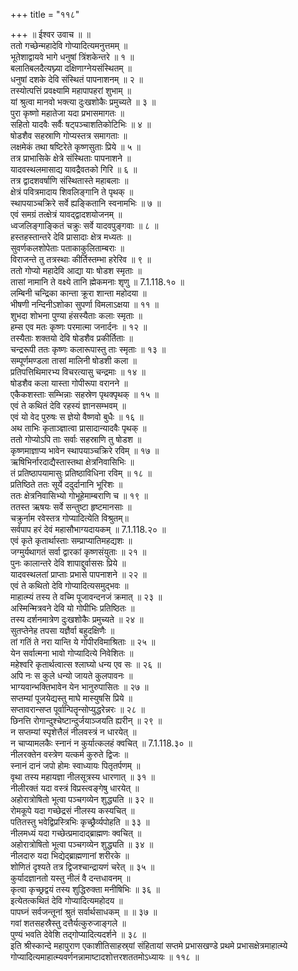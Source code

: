+++
title = "११८"

+++
॥ ईश्वर उवाच ॥ ॥  
ततो गच्छेन्महादेवि गोप्यादित्यमनुत्तमम् ॥  
भूतेशाद्वायवे भागे धनुषां त्रिंशकेन्तरे ॥ १ ॥  
बलातिबलदैत्यघ्न्या दक्षिणाग्नेयसंस्थितम् ॥  
धनुषां दशके देवि संस्थितं पापनाशनम् ॥ २ ॥  
तस्योत्पत्तिं प्रवक्ष्यामि महापापहरां शुभाम् ॥  
यां श्रुत्वा मानवो भक्त्या दुःखशोकैः प्रमुच्यते ॥ ३ ॥  
पुरा कृष्णो महातेजा यदा प्रभासमागतः ॥  
सहितो यादवैः सर्वैः षट्पञ्चाशतिकोटिभिः ॥ ४ ॥  
षोडशैव सहस्राणि गोप्यस्तत्र समागताः ॥  
लक्षमेकं तथा षष्टिरेते कृष्णसुताः प्रिये ॥ ५ ॥  
तत्र प्राभासिके क्षेत्रे संस्थिताः पापनाशने ॥  
यादवस्थलमासाद्य यावद्रैवतको गिरि ॥ ६ ॥  
तत्र द्वादशवर्षाणि संस्थितास्ते महाबलाः ॥  
क्षेत्रं पवित्रमादाय शिवलिङ्गानि ते पृथक् ॥  
स्थापयाञ्चक्रिरे सर्वे ह्यङ्कितानि स्वनामभिः ॥ ७ ॥  
एवं समग्रं तत्क्षेत्रं यावद्द्वादशयोजनम् ॥  
ध्वजलिङ्गाङ्कितं चक्रुः सर्वे यादवपुङ्गवाः ॥ ८ ॥  
हस्तहस्तान्तरे देवि प्रासादाः क्षेत्र मध्यतः ॥  
सुवर्णकलशोपेताः पताकाकुलिताम्बराः ॥  
विराजन्ते तु तत्रस्थाः कीर्तिस्तम्भा हरेरिव ॥ ९ ॥  
ततो गोप्यो महादेवि आद्या याः षोडश स्मृताः ॥  
तासां नामानि ते वक्ष्ये तानि ह्मेकमनाः शृणु ॥ 7.1.118.१० ॥  
लम्बिनी चन्द्रिका कान्ता क्रूरा शान्ता महोदया ॥  
भीषणी नन्दिनीऽशोका सुपर्णा विमलाऽक्षया ॥ ११ ॥  
शुभदा शोभना पुण्या हंसस्यैताः कलाः स्मृताः ॥  
हम्स एव मतः कृष्णः परमात्मा जनार्दनः ॥ १२ ॥  
तस्यैताः शक्तयो देवि षोडशैव प्रकीर्तिताः ॥  
चन्द्ररूपी ततः कृष्णः कलारूपास्तु ताः स्मृताः ॥ १३ ॥  
सम्पूर्णमण्डला तासां मालिनी षोडशी कला ॥  
प्रतिपत्तिथिमारभ्य विचरत्यासु चन्द्रमाः ॥ १४ ॥  
षोडशैव कला यास्ता गोपीरूपा वरानने ॥  
एकैकशस्ताः सम्भिन्नाः सहस्रेण पृथक्पृथक् ॥ १५ ॥  
एवं ते कथितं देवि रहस्यं ज्ञानसम्भवम् ॥  
एवं यो वेद पुरुषः स ज्ञेयो वैष्णवो बुधैः ॥ १६ ॥  
अथ ताभिः कृताञ्ज्ञात्वा प्रासादान्यादवैः पृथक् ॥  
ततो गोप्योऽपि ताः सर्वाः सहस्राणि तु षोडश ॥  
कृष्णमाज्ञाप्य भावेन स्थापयाञ्चक्रिरे रविम् ॥ १७ ॥  
ऋषिभिर्नारदाद्यैस्तास्तथा क्षेत्रनिवासिभिः ॥  
तं प्रतिष्ठापयामासुः प्रतिष्ठाविधिना रविम् ॥ १८ ॥  
प्रतिष्ठिते ततः सूर्ये ददुर्दानानि भूरिशः ॥  
ततः क्षेत्रनिवासिभ्यो गोभूहेमाम्बराणि च ॥ १९ ॥  
ततस्त ऋषयः सर्वे सन्तुष्टा हृष्टमानसाः ॥  
चक्रुर्नाम रवेस्तत्र गोप्यादित्येति विश्रुतम्॥  
सर्वपाप हरं देवं महासौभाग्यदायकम् ॥ 7.1.118.२० ॥  
एवं कृते कृतार्थास्ताः सम्प्राप्यातिमहद्यशः ॥  
जग्मुर्यथागतं सर्वा द्वारकां कृष्णसंयुताः ॥ २१ ॥  
पुनः कालान्तरे देवि शापाद्दुर्वाससः प्रिये ॥  
यादवस्थलतां प्राप्ताः प्रभासे पापनाशने ॥ २२ ॥  
एवं ते कथितो देवि गोप्यादित्यसमुद्भवः ॥  
माहात्म्यं तस्य ते वच्मि पूजावन्दनजं क्रमात् ॥ २३ ॥  
अस्मिन्मित्रवने देवि यो गोपीभिः प्रतिष्ठितः ॥  
तस्य दर्शनमात्रेण दुःखशोकैः प्रमुच्यते ॥ २४ ॥  
सुतप्तेनेह तपसा यज्ञैर्वा बहुदक्षिणैः ॥  
तां गतिं ते नरा यान्ति ये गोपीरविमाश्रिताः ॥ २५ ॥  
येन सर्वात्मना भावो गोप्यादित्ये निवेशितः ॥  
महेश्वरि कृतार्थत्वात्स श्लाघ्यो धन्य एव सः ॥ २६ ॥  
अपि नः स कुले धन्यो जायते कुलपावनः ॥  
भाग्यवान्भक्तिभावेन येन भानुरुपासितः ॥ २७ ॥  
सप्तम्यां पूजयेद्यस्तु माघे मास्युषसि प्रिये ॥  
सप्तावरान्सप्त पूर्वान्पितॄन्सोप्युद्धरेन्नरः ॥ २८ ॥  
छिनत्ति रोगान्दुश्चेष्टान्दुर्जयाञ्जयति ह्यरीन् ॥ २९ ॥  
न सप्तम्यां स्पृशेत्तैलं नीलवस्त्रं न धारयेत् ॥  
न चाप्यामलकैः स्नानं न कुर्यात्कलहं क्वचित् ॥ 7.1.118.३० ॥  
नीलरक्तेन वस्त्रेण यत्कर्म कुरुते द्विजः ॥  
स्नानं दानं जपो होमः स्वाध्यायः पितृतर्पणम् ॥  
वृथा तस्य महायज्ञा नीलसूत्रस्य धारणात् ॥ ३१ ॥  
नीलीरक्तं यदा वस्त्रं विप्रस्त्वङ्गेषु धारयेत् ॥  
अहोरात्रोषितो भूत्वा पञ्चगव्येन शुद्ध्यति ॥ ३२ ॥  
रोमकूपे यदा गच्छेद्रसं नीलस्य कस्यचित् ॥  
पतितस्तु भवेद्विप्रस्त्रिभिः कृच्छ्रैर्व्यपोहति ॥ ३३ ॥  
नीलमध्यं यदा गच्छेत्प्रमादाद्ब्राह्मणः क्वचित् ॥  
अहोरात्रोषितो भूत्वा पञ्चगव्येन शुद्ध्यति ॥ ३४ ॥  
नीलदारु यदा भिद्येद्ब्राह्मणानां शरीरके ॥  
शोणितं दृश्यते तत्र द्विजश्चान्द्रायणं चरेत् ॥ ३५ ॥  
कुर्यादज्ञानतो यस्तु नीलं वै दन्तधावनम् ॥  
कृत्वा कृच्छ्रद्वयं तस्य शुद्धिरुक्ता मनीषिभिः ॥ ३६ ॥  
इत्येतत्कथितं देवि गोप्यादित्यमहोदय ॥  
पापघ्नं सर्वजन्तूनां श्रुतं सर्वार्थसाधकम् ॥ ॥ ३७ ॥  
गवां शतसहस्रैस्तु दत्तैर्यत्कुरुजाङ्गले ॥  
पुण्यं भवति देवेशि तद्गोप्यादित्यदर्शने ॥ ३८ ॥  
इति श्रीस्कान्दे महापुराण एकाशीतिसाहस्र्यां संहितायां सप्तमे प्रभासखण्डे प्रथमे प्रभासक्षेत्रमाहात्म्ये गोप्यादित्यमाहात्म्यवर्णनन्नामाष्टादशोत्तरशततमोऽध्यायः ॥ ११८ ॥